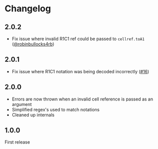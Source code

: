 # Changelog

## 2.0.2

- Fix issue where invalid R1C1 ref could be passed to `cellref.toA1` ([@robinbullocks4rb](https://github.com/robinbullocks4rb))

## 2.0.1

- Fix issue where R1C1 notation was being decoded incorrectly ([#16](https://github.com/mike182uk/cellref/issues/16))

## 2.0.0

- Errors are now thrown when an invalid cell reference is passed as an argument
- Simplified regex's used to match notations
- Cleaned up internals

## 1.0.0

First release
